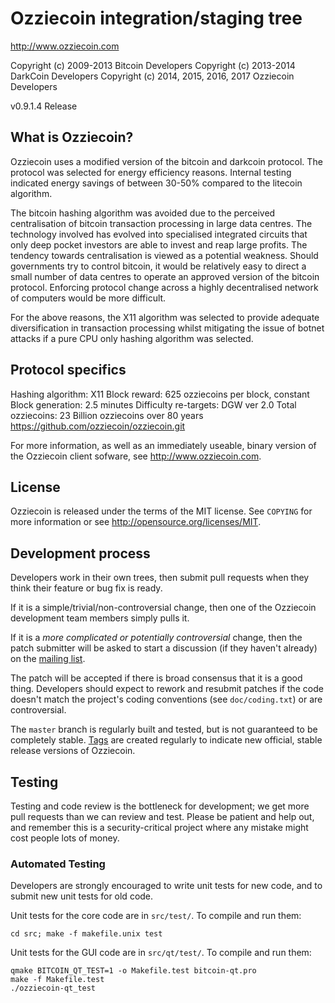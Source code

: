 Ozziecoin integration/staging tree
================================

http://www.ozziecoin.com

Copyright (c) 2009-2013 Bitcoin Developers
Copyright (c) 2013-2014 DarkCoin Developers
Copyright (c) 2014, 2015, 2016, 2017 Ozziecoin Developers

v0.9.1.4 Release


What is Ozziecoin?
----------------

Ozziecoin uses a modified version of the bitcoin and darkcoin protocol.  The protocol was selected for energy efficiency reasons.  Internal testing indicated energy savings of between 30-50% compared to the litecoin algorithm.

The bitcoin hashing algorithm was avoided due to the perceived centralisation of bitcoin transaction processing in large data centres.  The technology involved has evolved into specialised integrated circuits that only deep pocket investors are able to invest and reap large profits.  The tendency towards centralisation is viewed as a potential weakness.  Should governments try to control bitcoin, it would be relatively easy to direct a small number of data centres to operate an approved version of the bitcoin protocol.  Enforcing protocol change across a highly decentralised network of computers would be more difficult.

For the above reasons, the X11 algorithm was selected to provide adequate diversification in transaction processing whilst mitigating the issue of botnet attacks if a pure CPU only hashing algorithm was selected.


Protocol specifics
------------------

Hashing algorithm: X11 
Block reward: 625 ozziecoins per block, constant
Block generation: 2.5 minutes
Difficulty re-targets: DGW ver 2.0
Total ozziecoins: 23 Billion ozziecoins over 80 years
https://github.com/ozziecoin/ozziecoin.git

For more information, as well as an immediately useable, binary version of
the Ozziecoin client sofware, see http://www.ozziecoin.com.


License
-------

Ozziecoin is released under the terms of the MIT license. See `COPYING` for more
information or see http://opensource.org/licenses/MIT.


Development process
-------------------

Developers work in their own trees, then submit pull requests when they think
their feature or bug fix is ready.

If it is a simple/trivial/non-controversial change, then one of the Ozziecoin
development team members simply pulls it.

If it is a *more complicated or potentially controversial* change, then the patch
submitter will be asked to start a discussion (if they haven't already) on the
[mailing list](http://sourceforge.net/mailarchive/forum.php?forum_name=bitcoin-development).

The patch will be accepted if there is broad consensus that it is a good thing.
Developers should expect to rework and resubmit patches if the code doesn't
match the project's coding conventions (see `doc/coding.txt`) or are
controversial.

The `master` branch is regularly built and tested, but is not guaranteed to be
completely stable. [Tags](https://github.com/bitcoin/bitcoin/tags) are created
regularly to indicate new official, stable release versions of Ozziecoin.


Testing
-------

Testing and code review is the bottleneck for development; we get more pull
requests than we can review and test. Please be patient and help out, and
remember this is a security-critical project where any mistake might cost people
lots of money.

### Automated Testing

Developers are strongly encouraged to write unit tests for new code, and to
submit new unit tests for old code.

Unit tests for the core code are in `src/test/`. To compile and run them:

    cd src; make -f makefile.unix test

Unit tests for the GUI code are in `src/qt/test/`. To compile and run them:

    qmake BITCOIN_QT_TEST=1 -o Makefile.test bitcoin-qt.pro
    make -f Makefile.test
    ./ozziecoin-qt_test
